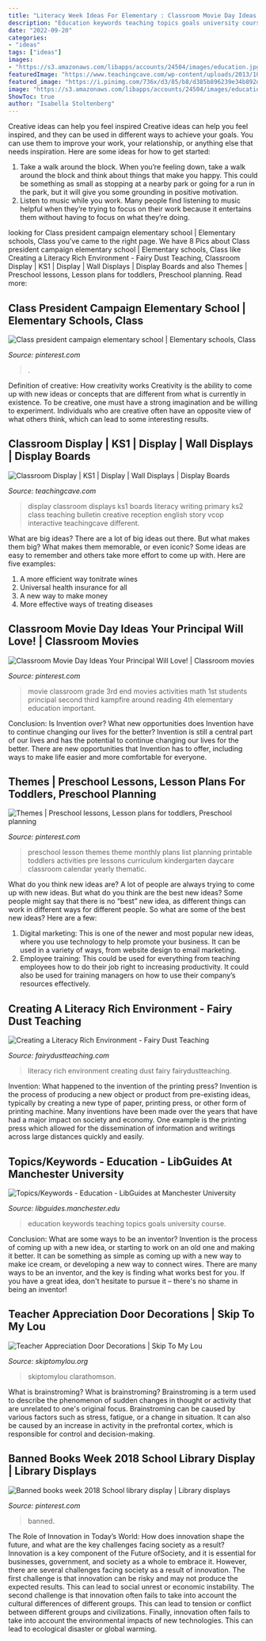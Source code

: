 ```yaml
---
title: "Literacy Week Ideas For Elementary : Classroom Movie Day Ideas Your Principal Will Love!"
description: "Education keywords teaching topics goals university course"
date: "2022-09-20"
categories:
- "ideas"
tags: ["ideas"]
images:
- "https://s3.amazonaws.com/libapps/accounts/24504/images/education.jpg"
featuredImage: "https://www.teachingcave.com/wp-content/uploads/2013/10/Lit-display-1.jpg"
featured_image: "https://i.pinimg.com/736x/d3/85/b8/d385b896239e34b892d95b6f4c085a46.jpg"
image: "https://s3.amazonaws.com/libapps/accounts/24504/images/education.jpg"
ShowToc: true
author: "Isabella Stoltenberg"
---
```



Creative ideas can help you feel inspired
Creative ideas can help you feel inspired, and they can be used in different ways to achieve your goals. You can use them to improve your work, your relationship, or anything else that needs inspiration. Here are some ideas for how to get started: 
1. Take a walk around the block. When you’re feeling down, take a walk around the block and think about things that make you happy. This could be something as small as stopping at a nearby park or going for a run in the park, but it will give you some grounding in positive motivation. 
2. Listen to music while you work. Many people find listening to music helpful when they’re trying to focus on their work because it entertains them without having to focus on what they’re doing.

	

		
looking for Class president campaign elementary school | Elementary schools, Class you've came to the right page. We have 8 Pics about Class president campaign elementary school | Elementary schools, Class like Creating a Literacy Rich Environment - Fairy Dust Teaching, Classroom Display | KS1 | Display | Wall Displays | Display Boards and also Themes | Preschool lessons, Lesson plans for toddlers, Preschool planning. Read more:
		
    
## Class President Campaign Elementary School | Elementary Schools, Class

<img loading=lazy src="https://i.pinimg.com/736x/d3/85/b8/d385b896239e34b892d95b6f4c085a46.jpg" onerror="this.onerror=null;this.src='https://tse4.mm.bing.net/th?id=OIP.WIlnE2uy0jvaebnEMOb97gHaNL&amp;pid=15.1';" alt="Class president campaign elementary school | Elementary schools, Class">

_Source: pinterest.com_

>. 

	

Definition of creative: How creativity works
Creativity is the ability to come up with new ideas or concepts that are different from what is currently in existence. To be creative, one must have a strong imagination and be willing to experiment. Individuals who are creative often have an opposite view of what others think, which can lead to some interesting results.

    
## Classroom Display | KS1 | Display | Wall Displays | Display Boards

<img loading=lazy src="https://www.teachingcave.com/wp-content/uploads/2013/10/Lit-display-1.jpg" onerror="this.onerror=null;this.src='https://tse1.mm.bing.net/th?id=OIP.ZrPETOqOuVEa2ItQe4IyCwHaJ6&amp;pid=15.1';" alt="Classroom Display | KS1 | Display | Wall Displays | Display Boards">

_Source: teachingcave.com_

>display classroom displays ks1 boards literacy writing primary ks2 class teaching bulletin creative reception english story vcop interactive teachingcave different. 

	

What are big ideas?
There are a lot of big ideas out there. But what makes them big? What makes them memorable, or even iconic? Some ideas are easy to remember and others take more effort to come up with. Here are five examples: 
1. A more efficient way tonitrate wines
2. Universal health insurance for all
3. A new way to make money
4. More effective ways of treating diseases

    
## Classroom Movie Day Ideas Your Principal Will Love! | Classroom Movies

<img loading=lazy src="https://i.pinimg.com/736x/04/5c/14/045c146bed255336c1166004de343e86.jpg" onerror="this.onerror=null;this.src='https://tse3.mm.bing.net/th?id=OIP.5dz0bIchFeNctQ7ig11RcgHaL2&amp;pid=15.1';" alt="Classroom Movie Day Ideas Your Principal Will Love! | Classroom movies">

_Source: pinterest.com_

>movie classroom grade 3rd end movies activities math 1st students principal second third kampfire around reading 4th elementary education important. 

	

Conclusion: Is Invention over? What new opportunities does Invention have to continue changing our lives for the better?
Invention is still a central part of our lives and has the potential to continue changing our lives for the better. There are new opportunities that Invention has to offer, including ways to make life easier and more comfortable for everyone.

    
## Themes | Preschool Lessons, Lesson Plans For Toddlers, Preschool Planning

<img loading=lazy src="https://i.pinimg.com/736x/65/28/66/6528661cad4964f9dcc0912ae7cf915b.jpg" onerror="this.onerror=null;this.src='https://tse4.mm.bing.net/th?id=OIP.7k9gsidESk15CYD1msI25wHaLH&amp;pid=15.1';" alt="Themes | Preschool lessons, Lesson plans for toddlers, Preschool planning">

_Source: pinterest.com_

>preschool lesson themes theme monthly plans list planning printable toddlers activities pre lessons curriculum kindergarten daycare classroom calendar yearly thematic. 

	

What do you think new ideas are?
A lot of people are always trying to come up with new ideas. But what do you think are the best new ideas? Some people might say that there is no “best” new idea, as different things can work in different ways for different people. So what are some of the best new ideas? Here are a few: 
1) Digital marketing: This is one of the newer and most popular new ideas, where you use technology to help promote your business. It can be used in a variety of ways, from website design to email marketing. 
2) Employee training: This could be used for everything from teaching employees how to do their job right to increasing productivity. It could also be used for training managers on how to use their company’s resources effectively.

    
## Creating A Literacy Rich Environment - Fairy Dust Teaching

<img loading=lazy src="http://fairydustteaching.com/wp-content/uploads/2016/10/IMG_7350.jpg" onerror="this.onerror=null;this.src='https://tse4.mm.bing.net/th?id=OIP.-aheT74VsiyAFK7oXmhQ8gHaE8&amp;pid=15.1';" alt="Creating a Literacy Rich Environment - Fairy Dust Teaching">

_Source: fairydustteaching.com_

>literacy rich environment creating dust fairy fairydustteaching. 

	

Invention: What happened to the invention of the printing press?
Invention is the process of producing a new object or product from pre-existing ideas, typically by creating a new type of paper, printing press, or other form of printing machine. Many inventions have been made over the years that have had a major impact on society and economy. One example is the printing press which allowed for the dissemination of information and writings across large distances quickly and easily.

    
## Topics/Keywords - Education - LibGuides At Manchester University

<img loading=lazy src="https://s3.amazonaws.com/libapps/accounts/24504/images/education.jpg" onerror="this.onerror=null;this.src='https://tse3.mm.bing.net/th?id=OIP.3C5trTT6TqvLcL5WIkNXCwHaEN&amp;pid=15.1';" alt="Topics/Keywords - Education - LibGuides at Manchester University">

_Source: libguides.manchester.edu_

>education keywords teaching topics goals university course. 

	

Conclusion: What are some ways to be an inventor?
Invention is the process of coming up with a new idea, or starting to work on an old one and making it better. It can be something as simple as coming up with a new way to make ice cream, or developing a new way to connect wires. There are many ways to be an inventor, and the key is finding what works best for you. If you have a great idea, don't hesitate to pursue it – there's no shame in being an inventor!

    
## Teacher Appreciation Door Decorations | Skip To My Lou

<img loading=lazy src="https://www.skiptomylou.org/wp-content/uploads/2009/04/teacherappreciationdoor6.jpg" onerror="this.onerror=null;this.src='https://tse1.mm.bing.net/th?id=OIP.e7cTy04_XG_Wo9qRiRgN3wAAAA&amp;pid=15.1';" alt="Teacher Appreciation Door Decorations | Skip To My Lou">

_Source: skiptomylou.org_

>skiptomylou clarathomson. 

	

What is brainstroming?
What is brainstroming? Brainstroming is a term used to describe the phenomenon of sudden changes in thought or activity that are unrelated to one's original focus. Brainstroming can be caused by various factors such as stress, fatigue, or a change in situation. It can also be caused by an increase in activity in the prefrontal cortex, which is responsible for control and decision-making.

    
## Banned Books Week 2018 School Library Display | Library Displays

<img loading=lazy src="https://i.pinimg.com/736x/56/ef/2e/56ef2eb83eb783115cd257d03afa8b26.jpg" onerror="this.onerror=null;this.src='https://tse4.mm.bing.net/th?id=OIP.lrza7PG6T-TmbzMJDRyHngHaJ3&amp;pid=15.1';" alt="Banned books week 2018 School library display | Library displays">

_Source: pinterest.com_

>banned. 

	

The Role of Innovation in Today’s World: How does innovation shape the future, and what are the key challenges facing society as a result?
Innovation is a key component of the Future ofSociety, and it is essential for businesses, government, and society as a whole to embrace it. However, there are several challenges facing society as a result of innovation. The first challenge is that innovation can be risky and may not produce the expected results. This can lead to social unrest or economic instability. The second challenge is that innovation often fails to take into account the cultural differences of different groups. This can lead to tension or conflict between different groups and civilizations. Finally, innovation often fails to take into account the environmental impacts of new technologies. This can lead to ecological disaster or global warming.

